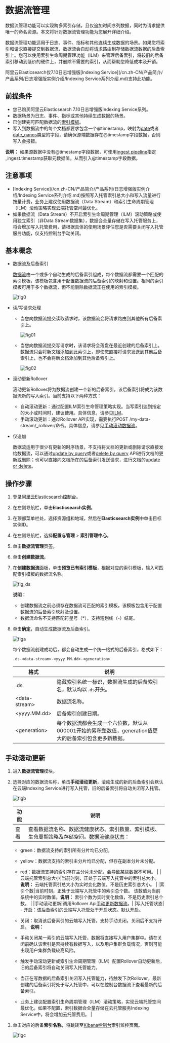 # 数据流管理

数据流管理功能可以实现跨多索引存储，且仅追加时间序列数据，同时为请求提供唯一的命名资源。本文将针对数据流管理功能为您展开详细介绍。

数据流管理功能适用于日志、事件、指标和其他连续生成数据的场景。如果您将索引和请求直接提交到数据流，数据流会自动将请求路由到存储数据流数据的后备索引上。您可以使用索引生命周期管理功能（ILM）来管理后备索引，将较旧的后备索引移动到低价的硬件上，并删除不需要的索引，从而帮助您降低成本及开销。

阿里云Elasticsearch仅7.10日志增强版[Indexing Service](/cn.zh-CN/产品简介/产品系列/日志增强版实例介绍/Indexing Service系列介绍.md)支持此功能。

## 前提条件

-   您已购买阿里云Elasticsearch 7.10日志增强版Indexing Service系列。
-   数据场景为日志、事件、指标或其他持续生成数据的场景。
-   已创建完可匹配数据流的[索引模板](/cn.zh-CN/Elasticsearch/索引管理中心/索引模板管理.md)。
-   写入到数据流中的每个文档都要求包含一个@timestamp，映射为[date](https://www.elastic.co/guide/en/elasticsearch/reference/current/date.html)或者[date\_nanos](https://www.elastic.co/guide/en/elasticsearch/reference/current/date_nanos.html)类型的字段，请确保源端数据存在@timestamp字段数据，否则写入会报错。

**说明：** 如果源数据中没有@timestamp字段数据，可使用[ingest pipeline](https://www.elastic.co/guide/en/elasticsearch/reference/7.12/ingest.html#access-ingest-metadata)指定\_ingest.timestamp获取元数据值，从而引入@timestamp字段数据。

## 注意事项

-   [Indexing Service](/cn.zh-CN/产品简介/产品系列/日志增强版实例介绍/Indexing Service系列介绍.md)按照写入托管索引总大小和写入流量进行按量计费，业务上建议使用数据流（Data Stream）和索引生命周期管理（ILM）滚动策略实现云端托管空间最优化。
-   如果数据流（Data Stream）不开启索引生命周期管理（ILM）滚动策略或使用独立索引（非Data Stream数据集），数据会全量存储在写入托管服务上，将会增加写入托管费用，请根据具体的使用场景评估您是否需要关闭写入托管服务功能，仅支持控制台手动关闭。

## 基本概念

-   数据流及后备索引

    [数据流](https://www.elastic.co/guide/en/elasticsearch/reference/current/data-streams.html#backing-indices)由一个或多个自动生成的后备索引组成，每个数据流都需要一个匹配的索引模板，该模板包含用于配置数据流的后备索引的映射和设置。相同的索引模板可用于多个数据流，但不能删除数据流正在使用的索引模板。

    ![fig0](https://static-aliyun-doc.oss-accelerate.aliyuncs.com/assets/img/zh-CN/8422828161/p262901.png)

-   读/写请求处理
    -   当您向数据流提交读取请求时，该数据流会将请求路由到其他所有后备索引上。

        ![fig01](https://static-aliyun-doc.oss-accelerate.aliyuncs.com/assets/img/zh-CN/5704038161/p263064.png)

    -   当您向数据流提交写请求时，该请求将会落盘在最近创建的后备索引上。数据流只会将新文档添加到此索引上，即使您直接将请求发送到其他后备索引上，也不会将新文档添加到其他后备索引上。

        ![fig02](https://static-aliyun-doc.oss-accelerate.aliyuncs.com/assets/img/zh-CN/5704038161/p263066.png)

-   滚动更新Rollover

    滚动更新Rollover将为数据流创建一个新的后备索引，该后备索引将成为该数据流新的写入索引。当前支持以下两种方式：

    -   自动滚动更新：通过配置ILM索引生命管理策略实现。当写索引达到指定的大小或时间时，建议使用。具体信息，请参见[ILM](https://www.elastic.co/guide/en/elasticsearch/reference/current/index-lifecycle-management.html)。
    -   手动滚动更新：通过Rollover API实现，需要执行POST /my-data-stream/\_rollover/命令。具体信息，请参见[手动滚动数据流](https://www.elastic.co/guide/en/elasticsearch/reference/current/use-a-data-stream.html#manually-roll-over-a-data-stream)。
-   仅追加

    数据流适用于很少有更新的时序场景，不支持将文档的更新或删除请求直接发给数据流，可以通过[update by query](https://www.elastic.co/guide/en/elasticsearch/reference/current/use-a-data-stream.html#update-docs-in-a-data-stream-by-query)或者[delete by query](https://www.elastic.co/guide/en/elasticsearch/reference/current/use-a-data-stream.html#delete-docs-in-a-data-stream-by-query) API进行文档的更新或删除；也可以直接向文档所在的后备索引发送请求，进行文档的[update or delete](https://www.elastic.co/guide/en/elasticsearch/reference/current/use-a-data-stream.html#update-delete-docs-in-a-backing-index)。


## 操作步骤

1.  登录[阿里云Elasticsearch控制台](https://elasticsearch.console.aliyun.com/#/home)。

2.  在左侧导航栏，单击**Elasticsearch实例**。

3.  在顶部菜单栏处，选择资源组和地域，然后在**Elasticsearch实例**中单击目标实例ID。

4.  在左侧导航栏，选择**配置与管理** \> **索引管理中心**。

5.  单击**数据流管理**页签。

6.  单击**创建数据流**。

7.  在**创建数据流**面板，单击**预览已有索引模板**，根据对应的索引模板，输入可匹配索引模板的数据流名称。

    ![fig_ds](https://static-aliyun-doc.oss-accelerate.aliyuncs.com/assets/img/zh-CN/4389288161/p265812.png)

    **说明：**

    -   创建数据流之前必须存在数据流可匹配的索引模板，该模板包含用于配置数据流的后备索引映射及设置。
    -   数据流命名不支持匹配符星号（\*），支持短划线（-）结尾。
8.  单击**确定**，自动生成数据流及后备索引。

    ![figa](https://static-aliyun-doc.oss-accelerate.aliyuncs.com/assets/img/zh-CN/4389288161/p265817.png)

    每个数据流创建成功后，都会自动生成一个统一格式的后备索引，格式如下：

    ```
    .ds-<data-stream>-<yyyy.MM.dd>-<generation>
    ```

    |格式|说明|
    |--|--|
    |.ds|隐藏索引名统一标识，数据流生成的后备索引名，默认均以`.ds`开头。|
    |<data-stream\>|数据流名称。|
    |<yyyy.MM.dd\>|后备索引创建日期。|
    |<generation\>|每个数据流都会生成一个六位数，默认从000001开始的累积整数值，generation值更大的后备索引包含更多新数据。|


## 手动滚动更新

1.  进入**数据流管理**模块。

2.  选择对应的数据流名称，单击**手动滚动更新**，滚动生成的新的后备索引会默认在云端Indexing Service进行写入托管，旧的后备索引将自动关闭写入托管。

    ![figb](https://static-aliyun-doc.oss-accelerate.aliyuncs.com/assets/img/zh-CN/4389288161/p265819.png)

    |功能|说明|
    |--|--|
    |查看|查看数据流名称、数据流健康状态、索引数量、索引模板、生命周期策略及存储空间。[数据流健康状态](https://www.elastic.co/guide/en/elasticsearch/reference/current/indices-get-data-stream.html#get-data-stream-api-response-body)：

    -   green：数据流支持的索引所有分片均已分配。
    -   yellow：数据流支持的索引主分片均已分配，但存在副本分片未分配。
    -   red：数据流支持的索引存在主分片未分配，会导致某些数据不可用。 |
    |云端托管索引总大小|当前时刻，正处于云端写入托管中的索引总大小。 **说明：** 云端托管索引总大小为实时变化数值，不是历史索引总大小。 |
    |索引个数|当前时刻，正处于云端写入托管中的索引总个数。 该数值为当前系统中的实时数值。**说明：** 索引个数为实时变化数值，不是历史索引总个数。 |
    |手动滚动更新|调用Rollover Api[手动更新数据流](https://www.elastic.co/guide/en/elasticsearch/reference/current/use-a-data-stream.html#manually-roll-over-a-data-stream)。|
    |写入托管状态|    -   开启：该后备索引的云端写入托管处于开启状态。默认开启。
    -   关闭：取消该后备索引的云端写入托管。支持手动关闭，关闭后不支持开启。
**说明：**

    -   手动关闭某一索引的云端写入托管，数据将直接写入用户集群中。请在关闭前确认该索引是否持续有数据写入，以及用户集群负载情况，否则可能出现用户集群负载较高风险。
    -   触发手动滚动更新或索引生命周期管理（ILM）配置Rollover自动更新后，旧的后备索引将自动关闭写入托管能力。
    -   当正在写数据的后备索引关闭写入托管能力，待触发下次Rollover，最新创建的后备索引将处于写入托管中，可以在控制台数据流下查看最新的后备索引。
    -   业务上建议配置索引生命周期管理（ILM）滚动策略，实现云端托管空间最优化。如果不配置，索引数据会全量存储在云托管服务Indexing Service中，将会增加云托管费用。 |

3.  单击对应的后备**索引名称**，将跳转至[Kibana控制台](https://es-cn-n6w244050006k0ycw.kibana.elasticsearch.aliyuncs.com:5601/login?next=%2Fapp%2Fmonitoring%3Fspm%3Da2cba.elasticsearch_cube.0.0.2d5668deQ880O3#/elasticsearch/indices)索引监控页面。

    ![figc](https://static-aliyun-doc.oss-accelerate.aliyuncs.com/assets/img/zh-CN/4389288161/p265821.png)


